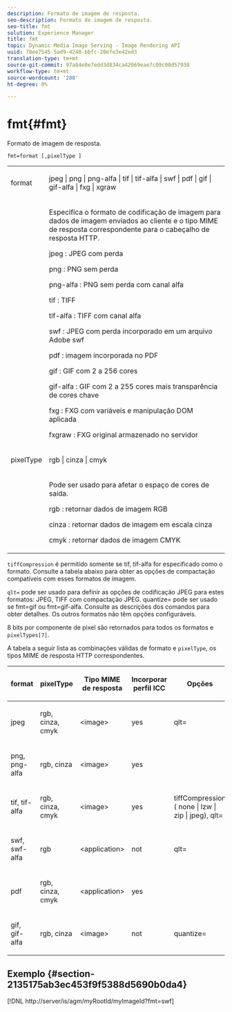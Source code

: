 ```yaml
---
description: Formato de imagem de resposta.
seo-description: Formato de imagem de resposta.
seo-title: fmt
solution: Experience Manager
title: fmt
topic: Dynamic Media Image Serving - Image Rendering API
uuid: 78ee7545-5ad9-4240-bbfc-20efe3e42ed3
translation-type: tm+mt
source-git-commit: 97a84e8e7edd3d834ca42069eae7c09c00d57938
workflow-type: tm+mt
source-wordcount: '288'
ht-degree: 0%

---
```



# fmt{#fmt}

Formato de imagem de resposta.

`fmt=format [,pixelType ]`

<table id="simpletable_66FAABB7BD7A4BBB815A570BEA4C1AE8"> 
 <tr class="strow"> 
  <td class="stentry"> <p><span class="codeph"> <span class="varname"> format</span> </span> </p></td> 
  <td class="stentry"> <p><span class="codeph"> jpeg | png | png-alfa | tif | tif-alfa | swf | pdf | gif | gif-alfa | fxg | xgraw</span> </p></td> 
 </tr> 
 <tr class="strow"> 
  <td class="stentry"></td> 
  <td class="stentry"> <p> Especifica o formato de codificação de imagem para dados de imagem enviados ao cliente e o tipo MIME de resposta correspondente para o cabeçalho de resposta HTTP. </p> <p> <span class="codeph">  jpeg  </span>: JPEG com perda </p> <p> <span class="codeph"> png  </span>: PNG sem perda </p> <p> <span class="codeph"> png-alfa  </span>: PNG sem perda com canal alfa </p> <p> <span class="codeph">  tif  </span>: TIFF </p> <p> <span class="codeph"> tif-alfa  </span>: TIFF com canal alfa </p> <p> <span class="codeph">  swf  </span>: JPEG com perda incorporado em um arquivo Adobe swf </p> <p> <span class="codeph"> pdf  </span>: imagem incorporada no PDF </p> <p> <span class="codeph"> gif  </span>: GIF com 2 a 256 cores </p> <p> <span class="codeph"> gif-alfa  </span>: GIF com 2 a 255 cores mais transparência de cores chave </p> <p> <span class="codeph"> fxg  </span>: FXG com variáveis e manipulação DOM aplicada </p> <p> <span class="codeph">  fxgraw  </span>: FXG original armazenado no servidor </p> </td> 
 </tr> 
 <tr class="strow"> 
  <td class="stentry"> <p><span class="codeph"> <span class="varname"> pixelType</span> </span> </p></td> 
  <td class="stentry"> <p><span class="codeph"> rgb | cinza | cmyk</span> </p></td> 
 </tr> 
 <tr class="strow"> 
  <td class="stentry"></td> 
  <td class="stentry"> <p> Pode ser usado para afetar o espaço de cores de saída. </p> <p> <span class="codeph">  rgb  </span>: retornar dados de imagem RGB </p> <p> <span class="codeph"> cinza  </span>: retornar dados de imagem em escala cinza </p> <p> <span class="codeph"> cmyk  </span>: retornar dados de imagem CMYK </p> </td> 
 </tr> 
</table>

`tiffCompression` é permitido somente se tif, tif-alfa for especificado como o formato. Consulte a tabela abaixo para obter as opções de compactação compatíveis com esses formatos de imagem.

`qlt=` pode ser usado para definir as opções de codificação JPEG para estes formatos: JPEG, TIFF com compactação JPEG. quantize= pode ser usado se fmt=gif ou fmt=gif-alfa. Consulte as descrições dos comandos para obter detalhes. Os outros formatos não têm opções configuráveis.

8 bits por componente de pixel são retornados para todos os formatos e `pixelTypes[7]`.

A tabela a seguir lista as combinações válidas de formato e `pixelType`, os tipos MIME de resposta HTTP correspondentes.

<table id="table_54AFE58185004C74971EFBA845E177B6"> 
 <thead> 
  <tr> 
   <th colname="col1" class="entry"> <p><span class="varname"> format</span> </p> </th> 
   <th colname="col2" class="entry"> <p><span class="varname"> pixelType</span> </p> </th> 
   <th colname="col3" class="entry"> <p>Tipo MIME de resposta </p> </th> 
   <th colname="col4" class="entry"> <p>Incorporar perfil ICC </p> </th> 
   <th colname="col5" class="entry"> <p>Opções </p> </th> 
  </tr> 
 </thead>
 <tbody> 
  <tr> 
   <td> <p>jpeg </p> </td> 
   <td> <p>rgb, cinza, cmyk </p> </td> 
   <td> <p>&lt;image&gt; </p> </td> 
   <td> <p>yes </p> </td> 
   <td> <p><span class="codeph"> qlt=</span> </p> </td> 
  </tr> 
  <tr> 
   <td> <p>png, png-alfa </p> </td> 
   <td> <p>rgb, cinza </p> </td> 
   <td> <p>&lt;image&gt; </p> </td> 
   <td> <p>yes </p> </td> 
   <td> <p> </p> </td> 
  </tr> 
  <tr> 
   <td> <p>tif, tif-alfa </p> </td> 
   <td> <p>rgb, cinza, cmyk </p> </td> 
   <td> <p>&lt;image&gt; </p> </td> 
   <td> <p>yes </p> </td> 
   <td> <p><span class="codeph"> <span class="varname"> tiffCompression</span> ( none | lzw | zip | jpeg), qlt=</span> </p> </td> 
  </tr> 
  <tr> 
   <td> <p>swf, swf-alfa </p> </td> 
   <td> <p>rgb </p> </td> 
   <td> <p>&lt;application&gt; </p> </td> 
   <td> <p>not </p> </td> 
   <td> <p><span class="codeph"> qlt=  </span> </p> </td> 
  </tr> 
  <tr> 
   <td> <p>pdf </p> </td> 
   <td> <p>rgb, cinza, cmyk </p> </td> 
   <td> <p>&lt;application&gt; </p> </td> 
   <td> <p>yes </p> </td> 
   <td> <p> </p> </td> 
  </tr> 
  <tr> 
   <td> <p>gif, gif-alfa </p> </td> 
   <td> <p>rgb, cinza </p> </td> 
   <td> <p>&lt;image&gt; </p> </td> 
   <td> <p>not </p> </td> 
   <td> <p><span class="codeph"> quantize=</span> </p> </td> 
  </tr> 
 </tbody> 
</table>

## Exemplo {#section-2135175ab3ec453f9f5388d5690b0da4}

[!DNL http://server/is/agm/myRootId/myImageId?fmt=swf]
